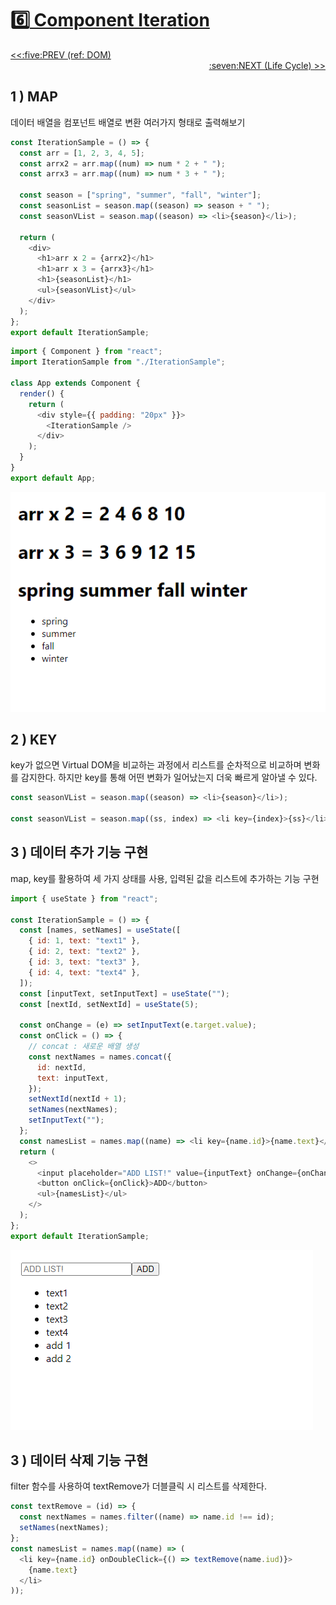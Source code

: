 # :six:[ Component Iteration](https://github.com/yhuj79/Learn_React/blob/master/chap/06_Component_Iteration.md)

<div align="left"><a href='https://github.com/yhuj79/Learn_React/blob/master/chap/05_REF.md'><<:five:PREV (ref: DOM)</a></div>
<div align="right"><a href='https://github.com/yhuj79/Learn_REACT/blob/master/chap/07_LifeCycle.md'>:seven:NEXT (Life Cycle) >></a></div>

## 1 ) MAP

데이터 배열을 컴포넌트 배열로 변환
여러가지 형태로 출력해보기

```javascript
const IterationSample = () => {
  const arr = [1, 2, 3, 4, 5];
  const arrx2 = arr.map((num) => num * 2 + " ");
  const arrx3 = arr.map((num) => num * 3 + " ");

  const season = ["spring", "summer", "fall", "winter"];
  const seasonList = season.map((season) => season + " ");
  const seasonVList = season.map((season) => <li>{season}</li>);

  return (
    <div>
      <h1>arr x 2 = {arrx2}</h1>
      <h1>arr x 3 = {arrx3}</h1>
      <h1>{seasonList}</h1>
      <ul>{seasonVList}</ul>
    </div>
  );
};
export default IterationSample;
```

```javascript
import { Component } from "react";
import IterationSample from "./IterationSample";

class App extends Component {
  render() {
    return (
      <div style={{ padding: "20px" }}>
        <IterationSample />
      </div>
    );
  }
}
export default App;
```

<img src=https://raw.githubusercontent.com/yhuj79/Learn_React/main/md_image/06_Component_Iteration_1.PNG>

## 2 ) KEY

key가 없으면 Virtual DOM을 비교하는 과정에서 리스트를 순차적으로 비교하며 변화를 감지한다.
하지만 key를 통해 어떤 변화가 일어났는지 더욱 빠르게 알아낼 수 있다.

```javascript
const seasonVList = season.map((season) => <li>{season}</li>);

const seasonVList = season.map((ss, index) => <li key={index}>{ss}</li>);
```

## 3 ) 데이터 추가 기능 구현

map, key를 활용하여 세 가지 상태를 사용, 입력된 값을 리스트에 추가하는 기능 구현

```javascript
import { useState } from "react";

const IterationSample = () => {
  const [names, setNames] = useState([
    { id: 1, text: "text1" },
    { id: 2, text: "text2" },
    { id: 3, text: "text3" },
    { id: 4, text: "text4" },
  ]);
  const [inputText, setInputText] = useState("");
  const [nextId, setNextId] = useState(5);

  const onChange = (e) => setInputText(e.target.value);
  const onClick = () => {
    // concat : 새로운 배열 생성
    const nextNames = names.concat({
      id: nextId,
      text: inputText,
    });
    setNextId(nextId + 1);
    setNames(nextNames);
    setInputText("");
  };
  const namesList = names.map((name) => <li key={name.id}>{name.text}</li>);
  return (
    <>
      <input placeholder="ADD LIST!" value={inputText} onChange={onChange} />
      <button onClick={onClick}>ADD</button>
      <ul>{namesList}</ul>
    </>
  );
};
export default IterationSample;
```

<img src=https://raw.githubusercontent.com/yhuj79/Learn_React/main/md_image/06_Component_Iteration_2.PNG>

## 3 ) 데이터 삭제 기능 구현

filter 함수를 사용하여 textRemove가 더블클릭 시 리스트를 삭제한다.

```javascript
const textRemove = (id) => {
  const nextNames = names.filter((name) => name.id !== id);
  setNames(nextNames);
};
const namesList = names.map((name) => (
  <li key={name.id} onDoubleClick={() => textRemove(name.iud)}>
    {name.text}
  </li>
));
```
